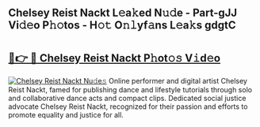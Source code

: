 ## Chelsey Reist Nackt L𝚎a𝚔ed N𝚞𝚍e - Part-gJJ Vi𝚍𝚎o P𝚑𝚘tos - H𝚘𝚝 O𝚗𝚕yf𝚊ns L𝚎a𝚔s gdgtC

# <h2><a href="http://kf7lb2.oniu.top/?m=Chelsey+Reist+Nackt">🔗👉 🔴 Chelsey Reist Nackt P𝚑ot𝚘𝚜 V𝚒d𝚎o</a></h2>

[![Chelsey Reist Nackt Nu𝚍e𝚜](https://i.imgur.com/0qMVB7G.gif)](http://kf7lb2.oniu.top/?m=Chelsey+Reist+Nackt)
Online performer and digital artist Chelsey Reist Nackt, famed for publishing dance and lifestyle tutorials through solo and collaborative dance acts and compact clips. Dedicated social justice advocate Chelsey Reist Nackt, recognized for their passion and efforts to promote equality and justice for all.  
